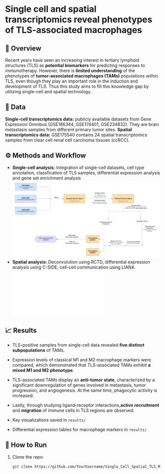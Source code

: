 # Single cell and spatial transcriptomics reveal phenotypes of TLS-associated macrophages

## 📌 Overview
Recent years have seen an increasing interest in tertiary lymphoid structures (TLS) as **potential biomarkers** for predicting responses to immunotherapy. However, there is **limited
understanding** of the phenotypes of **tumor-associated macrophages (TAMs)** populations within TLS, even though they play an important role in the induction and development of TLS. Thus 
this study aims to fill this knowledge gap by utilizing single-cell and spatial technology. 

## 🧬 Data
**Single-cell transcriptomics data:** publicly available datasets from Gene Expression Omnibus (GSE186344, GSE174401, GSE234832). They are brain metastasis samples from different primary tumor sites.
**Spatial transcriptomics data:** GSE175540 contains 24 spatial transcriptomics samples from clear cell renal cell carcinoma tissues (ccRCC).

## ⚙️ Methods and Workflow 
- **Single-cell analysis:** Integration of single-cell datasets, cell type annotation, classfication of TLS samples, differential expression analysis and gene set enrichment analysis 
![single_cell_workflow](results/workflow/single_cell_workflow.png) 
- **Spatial analysis:** Deconvolution using RCTD, differential expression analysis using C-SIDE, cell-cell communication using LIANA 
![spatial_workflow](results/workflow/spatial_workflow.pdf)  


## 📈 Results
- TLS-positive samples from single-cell data revealed **five distinct subpopulations** of TAMs.
- Expression levels of classical M1 and M2 macrophage markers were compared, which demonstrated that TLS-associated TAMs exhibit **a mixed M1 and M2 phenotype**.
- TLS-associated TAMs display an **anti-tumor state**, characterized by a significant downregulation of genes involved in metastasis, tumor progression, and angiogenesis. At the
same time, phagocytic activity is increased.
- Lastly, through studying ligand-receptor interactions,**active recruitment** and **migration** of immune cells in TLS regions are observed.

  
- Key visualizations saved in `results/`
- Differential expression tables for macrophage markers in `results/`

## 🚀 How to Run
1. Clone the repo:  
   ```bash
   git clone https://github.com/YourUsername/Single_Cell_Spatial_TLS_Macrophage.git
